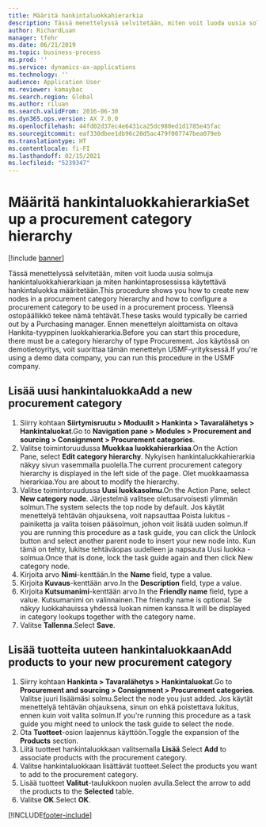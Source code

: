 ```yaml
---
title: Määritä hankintaluokkahierarkia
description: Tässä menettelyssä selvitetään, miten voit luoda uusia solmuja hankintaluokkahierarkiaan ja miten hankintaprosessissa käytettävä hankintaluokka määritetään.
author: RichardLuan
manager: tfehr
ms.date: 06/21/2019
ms.topic: business-process
ms.prod: ''
ms.service: dynamics-ax-applications
ms.technology: ''
audience: Application User
ms.reviewer: kamaybac
ms.search.region: Global
ms.author: riluan
ms.search.validFrom: 2016-06-30
ms.dyn365.ops.version: AX 7.0.0
ms.openlocfilehash: 44fd02d37ec4e6431ca25dc980ed1d1785e45fac
ms.sourcegitcommit: eaf330dbee1db96c20d5ac479f007747bea079eb
ms.translationtype: HT
ms.contentlocale: fi-FI
ms.lasthandoff: 02/15/2021
ms.locfileid: "5239347"
---
```

# <a name="set-up-a-procurement-category-hierarchy"></a><span data-ttu-id="745be-103">Määritä hankintaluokkahierarkia</span><span class="sxs-lookup"><span data-stu-id="745be-103">Set up a procurement category hierarchy</span></span>

[!include [banner](../../includes/banner.md)]

<span data-ttu-id="745be-104">Tässä menettelyssä selvitetään, miten voit luoda uusia solmuja hankintaluokkahierarkiaan ja miten hankintaprosessissa käytettävä hankintaluokka määritetään.</span><span class="sxs-lookup"><span data-stu-id="745be-104">This procedure shows you how to create new nodes in a procurement category hierarchy and how to configure a procurement category to be used in a procurement process.</span></span> <span data-ttu-id="745be-105">Yleensä ostopäällikkö tekee nämä tehtävät.</span><span class="sxs-lookup"><span data-stu-id="745be-105">These tasks would typically be carried out by a Purchasing manager.</span></span> <span data-ttu-id="745be-106">Ennen menettelyn aloittamista on oltava Hankita-tyyppinen luokkahierarkia.</span><span class="sxs-lookup"><span data-stu-id="745be-106">Before you can start this procedure, there must be a category hierarchy of type Procurement.</span></span> <span data-ttu-id="745be-107">Jos käytössä on demotietoyritys, voit suorittaa tämän menettelyn USMF-yrityksessä.</span><span class="sxs-lookup"><span data-stu-id="745be-107">If you're using a demo data company, you can run this procedure in the USMF company.</span></span>


## <a name="add-a-new-procurement-category"></a><span data-ttu-id="745be-108">Lisää uusi hankintaluokka</span><span class="sxs-lookup"><span data-stu-id="745be-108">Add a new procurement category</span></span>
1. <span data-ttu-id="745be-109">Siirry kohtaan **Siirtymisruutu > Moduulit > Hankinta > Tavaralähetys > Hankintaluokat**.</span><span class="sxs-lookup"><span data-stu-id="745be-109">Go to **Navigation pane > Modules > Procurement and sourcing > Consignment > Procurement categories**.</span></span>
2. <span data-ttu-id="745be-110">Valitse toimintoruudussa **Muokkaa luokkahierarkiaa**.</span><span class="sxs-lookup"><span data-stu-id="745be-110">On the Action Pane, select **Edit category hierarchy**.</span></span> <span data-ttu-id="745be-111">Nykyisen hankintaluokkahierarkia näkyy sivun vasemmalla puolella.</span><span class="sxs-lookup"><span data-stu-id="745be-111">The current procurement category hierarchy is displayed in the left side of the page.</span></span> <span data-ttu-id="745be-112">Olet muokkaamassa hierarkiaa.</span><span class="sxs-lookup"><span data-stu-id="745be-112">You  are about to modify the hierarchy.</span></span>  
3. <span data-ttu-id="745be-113">Valitse toimintoruudussa **Uusi luokkasolmu**.</span><span class="sxs-lookup"><span data-stu-id="745be-113">On the Action Pane, select **New category node**.</span></span> <span data-ttu-id="745be-114">Järjestelmä valitsee oletusarvoisesti ylimmän solmun.</span><span class="sxs-lookup"><span data-stu-id="745be-114">The system selects the top node by default.</span></span> <span data-ttu-id="745be-115">Jos käytät menettelyä tehtävän ohjauksena, voit napsauttaa Poista lukitus -painiketta ja valita toisen pääsolmun, johon voit lisätä uuden solmun.</span><span class="sxs-lookup"><span data-stu-id="745be-115">If you are running this procedure as a task guide, you can click the Unlock button and select another parent node to insert your new node into.</span></span> <span data-ttu-id="745be-116">Kun tämä on tehty, lukitse tehtäväopas uudelleen ja napsauta Uusi luokka -solmua.</span><span class="sxs-lookup"><span data-stu-id="745be-116">Once that is done, lock the task guide again and then click New category node.</span></span>  
4. <span data-ttu-id="745be-117">Kirjoita arvo **Nimi**-kenttään.</span><span class="sxs-lookup"><span data-stu-id="745be-117">In the **Name** field, type a value.</span></span>
5. <span data-ttu-id="745be-118">Kirjoita **Kuvaus**-kenttään arvo.</span><span class="sxs-lookup"><span data-stu-id="745be-118">In the **Description** field, type a value.</span></span>
6. <span data-ttu-id="745be-119">Kirjoita **Kutsumanimi**-kenttään arvo.</span><span class="sxs-lookup"><span data-stu-id="745be-119">In the **Friendly name** field, type a value.</span></span> <span data-ttu-id="745be-120">Kutsumanimi on valinnainen.</span><span class="sxs-lookup"><span data-stu-id="745be-120">The friendly name is optional.</span></span> <span data-ttu-id="745be-121">Se näkyy luokkahauissa yhdessä luokan nimen kanssa.</span><span class="sxs-lookup"><span data-stu-id="745be-121">It will be displayed in category lookups together with the category name.</span></span>  
7. <span data-ttu-id="745be-122">Valitse **Tallenna**.</span><span class="sxs-lookup"><span data-stu-id="745be-122">Select **Save**.</span></span>

## <a name="add-products-to-your-new-procurement-category"></a><span data-ttu-id="745be-123">Lisää tuotteita uuteen hankintaluokkaan</span><span class="sxs-lookup"><span data-stu-id="745be-123">Add products to your new procurement category</span></span>
1. <span data-ttu-id="745be-124">Siirry kohtaan **Hankinta > Tavaralähetys > Hankintaluokat**.</span><span class="sxs-lookup"><span data-stu-id="745be-124">Go to **Procurement and sourcing > Consignment > Procurement categories**.</span></span> <span data-ttu-id="745be-125">Valitse juuri lisäämäsi solmu.</span><span class="sxs-lookup"><span data-stu-id="745be-125">Select the node you just added.</span></span> <span data-ttu-id="745be-126">Jos käytät menettelyä tehtävän ohjauksena, sinun on ehkä poistettava lukitus, ennen kuin voit valita solmun.</span><span class="sxs-lookup"><span data-stu-id="745be-126">If you're running this procedure as a task guide you might need to unlock the task guide to select the node.</span></span>  
2. <span data-ttu-id="745be-127">Ota **Tuotteet**-osion laajennus käyttöön.</span><span class="sxs-lookup"><span data-stu-id="745be-127">Toggle the expansion of the **Products** section.</span></span>
3. <span data-ttu-id="745be-128">Liitä tuotteet hankintaluokkaan valitsemalla **Lisää**.</span><span class="sxs-lookup"><span data-stu-id="745be-128">Select **Add** to associate products with the procurement category.</span></span>
4. <span data-ttu-id="745be-129">Valitse hankintaluokkaan lisättävät tuotteet.</span><span class="sxs-lookup"><span data-stu-id="745be-129">Select the products you want to add to the procurement category.</span></span>
5. <span data-ttu-id="745be-130">Lisää tuotteet **Valitut**-taulukkoon nuolen avulla.</span><span class="sxs-lookup"><span data-stu-id="745be-130">Select the arrow to add the products to the **Selected** table.</span></span>
6. <span data-ttu-id="745be-131">Valitse **OK**.</span><span class="sxs-lookup"><span data-stu-id="745be-131">Select **OK**.</span></span>


[!INCLUDE[footer-include](../../../includes/footer-banner.md)]